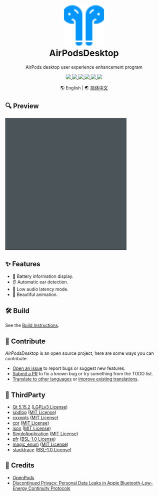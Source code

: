 <h1 align="center">
    <a href="https://github.com/SpriteOvO/AirPodsDesktop"><img src="/Source/Resource/Image/Icon.svg" alt="Icon" width="128"></a>
    <br>
    AirPodsDesktop
</h1>
<p align="center">AirPods desktop user experience enhancement program</p>
<p align="center">
    <a href="https://github.com/SpriteOvO/AirPodsDesktop/actions/workflows/windows.yml">
        <img src="https://github.com/SpriteOvO/AirPodsDesktop/actions/workflows/windows.yml/badge.svg"/>
    </a>
    <a href="https://github.com/SpriteOvO/AirPodsDesktop/actions/workflows/linux.yml">
        <img src="https://github.com/SpriteOvO/AirPodsDesktop/actions/workflows/linux.yml/badge.svg"/>
    </a>
    <a href="https://github.com/SpriteOvO/AirPodsDesktop/releases">
        <img src="https://img.shields.io/github/v/release/SpriteOvO/AirPodsDesktop?include_prereleases"/>
    </a>
    <a href="https://github.com/SpriteOvO/AirPodsDesktop/releases">
        <img src="https://img.shields.io/github/downloads/SpriteOvO/AirPodsDesktop/total.svg"/>
    </a>
    <a href="https://github.com/SpriteOvO/AirPodsDesktop/compare">
        <img src="https://img.shields.io/badge/PRs-welcome-brightgreen.svg"/>
    </a>
    <a href="/LICENSE">
        <img src="https://img.shields.io/badge/license-GPLv3-yellow.svg"/>
    </a>
</p>
<p align="center">🌎 English | 🌏 <a href="/README-CN.md">简体中文</a></p>

## 🔍 Preview
![Preview Image](/Assets/Preview.gif)

## ✨ Features
* 🔋 Battery information display.
* 👂 Automatic ear detection.
* 🚀 Low audio latency mode.
* 🌈 Beautiful animation.  

## 🛠️ Build
See the [Build Instructions](/Docs/Build.md).

## 🤝 Contribute
*AirPodsDesktop* is an open source project, here are some ways you can contribute:
* [Open an issue](https://github.com/SpriteOvO/AirPodsDesktop/issues/new/choose) to report bugs or suggest new features.
* [Submit a PR](https://github.com/SpriteOvO/AirPodsDesktop/compare) to fix a known bug or try something from the TODO list.
* [Translate to other languages](/CONTRIBUTING.md#-translation-guide) or [improve existing translations](/CONTRIBUTING.md#-translation-guide).

## 💎 ThirdParty
* [Qt 5.15.2](https://www.qt.io/download-qt-installer) ([LGPLv3 License](https://doc.qt.io/qt-5/lgpl.html))
* [spdlog](https://github.com/gabime/spdlog) ([MIT License](https://github.com/gabime/spdlog/blob/v1.x/LICENSE))
* [cxxopts](https://github.com/jarro2783/cxxopts) ([MIT License](https://github.com/jarro2783/cxxopts/blob/master/LICENSE))
* [cpr](https://github.com/whoshuu/cpr) ([MIT License](https://github.com/whoshuu/cpr/blob/master/LICENSE))
* [json](https://github.com/nlohmann/json) ([MIT License](https://github.com/nlohmann/json/blob/develop/LICENSE.MIT))
* [SingleApplication](https://github.com/itay-grudev/SingleApplication) ([MIT License](https://github.com/itay-grudev/SingleApplication/blob/master/LICENSE))
* [pfr](https://github.com/boostorg/pfr) ([BSL-1.0 License](https://github.com/boostorg/pfr/blob/develop/LICENSE_1_0.txt))
* [magic_enum](https://github.com/Neargye/magic_enum) ([MIT License](https://github.com/Neargye/magic_enum/blob/master/LICENSE))
* [stacktrace](https://github.com/boostorg/stacktrace) ([BSL-1.0 License](https://www.boost.org/LICENSE_1_0.txt))

## 🍺 Credits
* [OpenPods](https://github.com/adolfintel/OpenPods)
* [Discontinued Privacy: Personal Data Leaks in Apple Bluetooth-Low-Energy Continuity Protocols](https://hal.inria.fr/hal-02394619/document)
